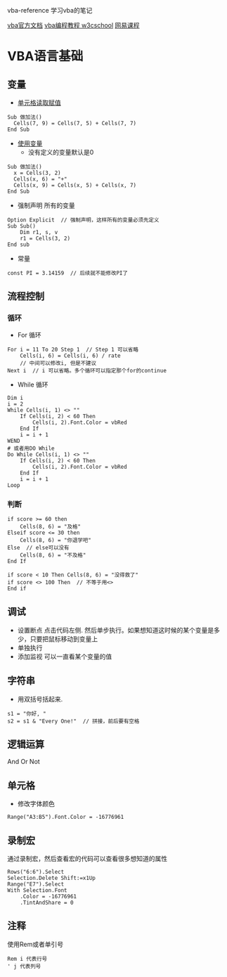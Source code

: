 vba-reference
学习vba的笔记

[vba官方文档](https://docs.microsoft.com/zh-cn/office/vba/api/overview/excel)
[vba编程教程 w3cschool](https://www.w3cschool.cn/excelvba/?)
[网易课程](https://study.163.com/course/courseLearn.htm?courseId=1003088001)

# VBA语言基础
## 变量
* [单元格读取赋值](./01单元格读取赋值.xlsm)
```
Sub 做加法()
  Cells(7, 9) = Cells(7, 5) + Cells(7, 7)
End Sub
```
* [使用变量](./02使用变量.xlsm)
    * 没有定义的变量默认是0
```
Sub 做加法()
  x = Cells(3, 2)
  Cells(x, 6) = "+"
  Cells(x, 9) = Cells(x, 5) + Cells(x, 7)
End Sub
```
* 强制声明
所有的变量
```
Option Explicit  // 强制声明，这样所有的变量必须先定义
Sub Sub()
    Dim r1, s, v
    r1 = Cells(3, 2)
End sub
```
* 常量
```
const PI = 3.14159  // 后续就不能修改PI了
```

## 流程控制
### 循环
* For 循环
```
For i = 11 To 20 Step 1  // Step 1 可以省略
    Cells(i, 6) = Cells(i, 6) / rate
    // 中间可以修改i, 但是不建议
Next i  // i 可以省略。多个循环可以指定那个for的continue
```
* While 循环
```
Dim i
i = 2
While Cells(i, 1) <> ""
    If Cells(i, 2) < 60 Then
        Cells(i, 2).Font.Color = vbRed
    End If
    i = i + 1
WEND
# 或者用DO While
Do While Cells(i, 1) <> ""
    If Cells(i, 2) < 60 Then
        Cells(i, 2).Font.Color = vbRed
    End If
    i = i + 1
Loop
```

### 判断
```
if score >= 60 then
    Cells(8, 6) = "及格"
Elseif score <= 30 then
    Cells(8, 6) = "你退学吧"
Else  // else可以没有
    Cells(8, 6) = "不及格"
End If

if score < 10 Then Cells(8, 6) = "没得救了"
if score <> 100 Then  // 不等于用<>
End if
```

## 调试
* 设置断点
点击代码左侧. 然后单步执行。如果想知道这时候的某个变量是多少，只要把鼠标移动到变量上
* 单独执行
* 添加监视
可以一直看某个变量的值

## 字符串
* 用双括号括起来.
```
s1 = "你好, "
s2 = s1 & "Every One!"  // 拼接，前后要有空格
```

## 逻辑运算
And Or Not

## 单元格
* 修改字体颜色
```
Range("A3:B5").Font.Color = -16776961
```

## 录制宏
通过录制宏，然后查看宏的代码可以查看很多想知道的属性
```
Rows("6:6").Select
Selection.Delete Shift:=x1Up
Range("E7").Select
With Selection.Font
    .Color = -16776961
    .TintAndShare = 0
```

## 注释
使用Rem或者单引号
```
Rem i 代表行号
' j 代表列号
```
